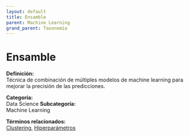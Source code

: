 ```yaml
---
layout: default
title: Ensamble
parent: Machine Learning
grand_parent: Taxonomía
---
```


# Ensamble

**Definición:**  
Técnica de combinación de múltiples modelos de machine learning para mejorar la precisión de las predicciones.

**Categoría:**  
Data Science 
**Subcategoría:**  
Machine Learning

**Términos relacionados:**  
[Clustering](https://maleniski.github.io/diccionario-angl-tec-mx/docs/taxonomia/data-science/machine-learning/clustering.html), [Hiperparámetros](https://maleniski.github.io/diccionario-angl-tec-mx/docs/taxonomia/data-science/machine-learning/hiperparmetros.html)
